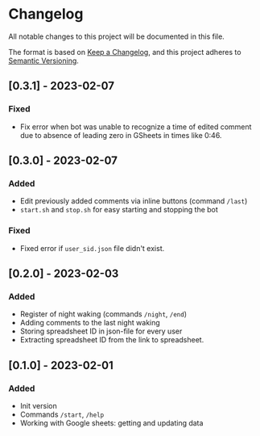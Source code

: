 # Changelog

All notable changes to this project will be documented in this file.

The format is based on [Keep a Changelog](https://keepachangelog.com/en/1.0.0/),
and this project adheres to [Semantic Versioning](https://semver.org/spec/v2.0.0.html).

## [0.3.1] - 2023-02-07

### Fixed

- Fix error when bot was unable to recognize a time of edited comment due to absence of leading zero in GSheets in times like 0:46.

## [0.3.0] - 2023-02-07

### Added

- Edit previously added comments via inline buttons (command `/last`)
- `start.sh` and `stop.sh` for easy starting and stopping the bot

### Fixed

- Fixed error if `user_sid.json` file didn't exist.

## [0.2.0] - 2023-02-03

### Added

- Register of night waking (commands `/night`, `/end`)
- Adding comments to the last night waking
- Storing spreadsheet ID in json-file for every user
- Extracting spreadsheet ID from the link to spreadsheet.

## [0.1.0] - 2023-02-01

### Added

- Init version
- Commands `/start`, `/help`
- Working with Google sheets: getting and updating data
